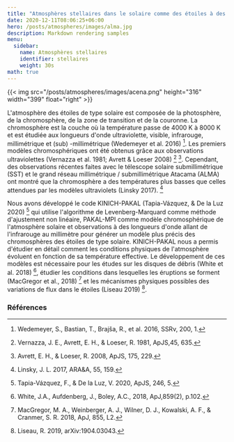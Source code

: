 ```yaml
---
title: "Atmosphères stellaires dans le solaire comme des étoiles à des longueurs d'onde millimétriques et submillimétriques"
date: 2020-12-11T08:06:25+06:00
hero: /posts/atmospheres/images/alma.jpg
description: Markdown rendering samples
menu:
  sidebar:
    name: Atmosphères stellaires
    identifier: stellaires
    weight: 30s
math: true
---
```


{{< img src="/posts/atmospheres/images/acena.png" height="316" width="399" float="right" >}}

L'atmosphère des étoiles de type solaire est composée de la photosphère, de la chromosphère, de la zone de transition et de la couronne. La chromosphère est la couche où la température passe de 4000 K à 8000 K et est étudiée aux longueurs d'onde ultraviolette, visible, infrarouge, millimétrique et (sub) -millimétrique (Wedemeyer et al. 2016) [^7].
Les premiers modèles chromosphériques ont été obtenus grâce aux observations ultraviolettes (Vernazza et al. 1981; Avrett & Loeser 2008) [^6] [^1]. Cependant, des observations récentes faites avec le télescope solaire submillimétrique (SST) et le grand réseau millimétrique / submillimétrique Atacama (ALMA) ont montré que la chromosphère a des températures plus basses que celles attendues par les modèles ultraviolets (Linsky 2017). [^2]

Nous avons développé le code KINICH-PAKAL (Tapia-Vázquez, & De la Luz 2020) [^5] qui utilise l'algorithme de Levenberg-Marquard comme méthode d'ajustement non linéaire, PAKAL-MPI comme modèle chromosphérique de l'atmosphère solaire et observations à des longueurs d'onde allant de l'infrarouge au millimètre pour générer un modèle plus précis des chromosphères des étoiles de type solaire.
KINICH-PAKAL nous a permis d'étudier en détail comment les conditions physiques de l'atmosphère évoluent en fonction de sa température effective.
Le développement de ces modèles est nécessaire pour les études sur les disques de débris (White et al. 2018) [^8], étudier les conditions dans lesquelles les éruptions se forment (MacGregor et al., 2018) [^4] et les mécanismes physiques possibles des variations de flux dans le étoiles (Liseau 2019) [^3].

### Références

[^1]: Avrett, E. H., & Loeser, R. 2008, ApJS, 175, 229.
[^2]: Linsky, J. L. 2017, ARA&A, 55, 159.
[^3]: Liseau, R. 2019, arXiv:1904.03043.
[^4]: MacGregor, M. A., Weinberger, A. J., Wilner, D. J., Kowalski, A. F., & Cranmer, S. R. 2018, ApJ, 855, L2.
[^5]: Tapia-Vázquez, F., & De la Luz, V. 2020, ApJS, 246, 5.
[^6]: Vernazza, J. E., Avrett, E. H., & Loeser, R. 1981, ApJS,45, 635.
[^7]: Wedemeyer, S., Bastian, T., Brajša, R., et al. 2016, SSRv, 200, 1.
[^8]: White, J.A., Aufdenberg, J., Boley, A.C., 2018, ApJ,859(2), p.102.
